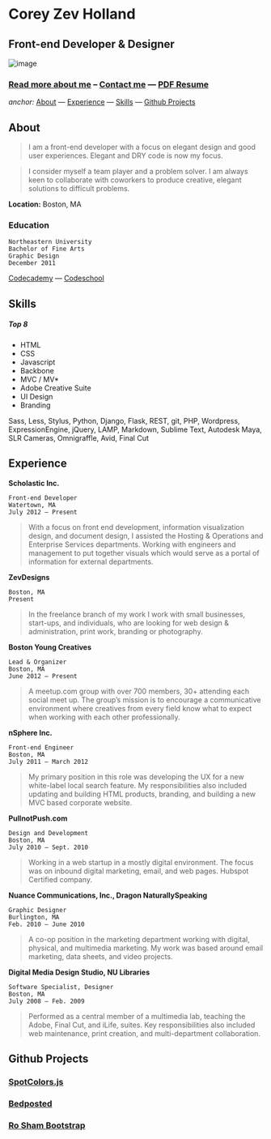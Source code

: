 # Corey Zev Holland
## Front-end Developer & Designer

![image](http://i.imgur.com/LAXN5H5.png)

### [Read more about me](http://zevdesigns.com/info) – [Contact me](mailto:coreyzev@zevdesigns.com) — [PDF Resume](http://zevdesigns.com/content/Corey_Zev_Holland-resume.pdf)

*anchor:* [About](#about) — [Experience](#experience) — [Skills](#skills) — [Github Projects](#github-projects)

## About

> I am a front-end developerwith a focus on elegant designand good user experiences.Elegant and DRY code isnow my focus.
> I consider myself a teamplayer and a problem solver. Iam always keen to collaboratewith coworkers to producecreative, elegant solutions todifficult problems.
**Location:** Boston, MA

### Education
```
Northeastern University
Bachelor of Fine Arts
Graphic Design
December 2011
```

[Codecademy](www.codecademy.com/coreyzev) — [Codeschool](https://www.codeschool.com/users/coreyzev)
	
## Skills

##### Top 8
* HTML 
* CSS 
* Javascript 
* Backbone 
* MVC / MV* 
* Adobe Creative Suite
* UI Design 
* Branding

Sass, Less, Stylus, Python, Django, Flask, REST, git, PHP, Wordpress, ExpressionEngine, jQuery, LAMP, Markdown, Sublime Text, Autodesk Maya, SLR Cameras, Omnigraffle, Avid, Final Cut

## Experience

**Scholastic Inc.**

	Front-end Developer
	Watertown, MA	July 2012 – Present
> With a focus on front end development, information visualization design, and document design, I assisted the Hosting & Operations and Enterprise Services departments. Working with engineers and management to put together visuals which would serve as a portal of information for external departments.
**ZevDesigns**
	Boston, MA 
	Present

> In the freelance branch of my work I work with small businesses, start-ups, and individuals, who are looking for web design & administration, print work,branding or photography.**Boston Young Creatives**	Lead & Organizer 
	Boston, MA 
	June 2012 – Present
	
> A meetup.com group with over 700 members, 30+ attending each social meet up. The group’s mission is to encourage a communicative environment where creatives from every field know what to expect when working with each other professionally.**nSphere Inc.**
	Front-end Engineer 
	Boston, MA 
	July 2011 – March 2012
	
> My primary position in this role was developing the UX for a new white-label local search feature. My responsibilities also included updating and building HTML products, branding, and building a new MVC based corporate website.**PullnotPush.com**
	Design and Development 
	Boston, MA 
	July 2010 – Sept. 2010

> Working in a web startup in a mostly digital environment. The focus was on inbound digital marketing, email, and web pages.Hubspot Certified company.**Nuance Communications, Inc., Dragon NaturallySpeaking**
	Graphic Designer 
	Burlington, MA 
	Feb. 2010 – June 2010
	
> A co-op position in the marketing department working with digital, physical, and multimedia marketing. My work was based around email marketing, data sheets, and video projects.**Digital Media Design Studio, NU Libraries** 
	Software Specialist, Designer 
	Boston, MA 
	July 2008 – Feb. 2009
	
> Performed as a central member of a multimedia lab, teaching the Adobe, Final Cut, and iLife, suites. Key responsibilities also included web maintenance, print creation, and multi-department collaboration.

## Github Projects

### [SpotColors.js](https://github.com/coreyzev/SpotColors-js)


### [Bedposted](https://github.com/bedposted/bedpost)


### [Ro Sham Bootstrap](https://github.com/coreyzev/ro-sham-bootstrap)
